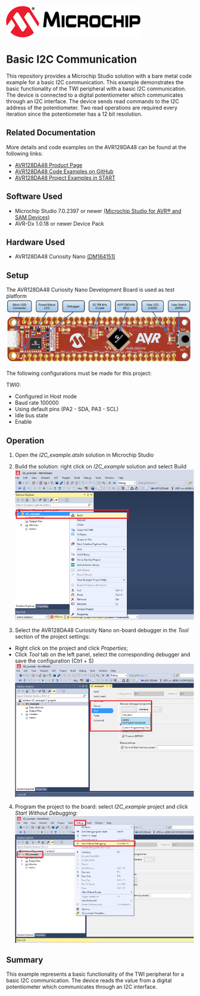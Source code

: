 [![MCHP](images/microchip.png)](https://www.microchip.com)

# Basic I2C Communication

This repository provides a Microchip Studio solution with a bare metal code example for a basic I2C communication.
This example demonstrates the basic functionality of the TWI peripheral with a basic I2C communication.
The device is connected to a digital potentiometer which communicates through an I2C interface. The device sends read commands to the I2C address of the potentiometer. Two read operations are required every iteration since the potentiometer has a 12 bit resolution.

## Related Documentation
More details and code examples on the AVR128DA48 can be found at the following links:
- [AVR128DA48 Product Page](https://www.microchip.com/wwwproducts/en/AVR128DA28)
- [AVR128DA48 Code Examples on GitHub](https://github.com/microchip-pic-avr-examples?q=avr128da48)
- [AVR128DA48 Project Examples in START](https://start.atmel.com/#examples/AVR128DA48CuriosityNano)

## Software Used
- Microchip Studio 7.0.2397 or newer [(Microchip Studio for AVR® and SAM Devices)](https://www.microchip.com/en-us/development-tools-tools-and-software/microchip-studio-for-avr-and-sam-devices)
- AVR-Dx 1.0.18 or newer Device Pack

## Hardware Used
- AVR128DA48 Curiosity Nano [(DM164151)](https://www.microchip.com/Developmenttools/ProductDetails/DM164151)

## Setup
The AVR128DA48 Curiosity Nano Development Board is used as test platform
<br><img src="images/AVR128DA48_CNANO_instructions.PNG" width="500">

The following configurations must be made for this project:

TWI0:
  - Configured in Host mode
  - Baud rate 100000
  - Using default pins (PA2 - SDA, PA3 - SCL)
  - Idle bus state
  - Enable

## Operation

1. Open the *I2C_example.atsln* solution in Microchip Studio

2. Build the solution: right click on *I2C_example* solution and select Build
<br><img src="images/AVR-DA_I2C_build.png" width="500">

3. Select the AVR128DA48 Curiosity Nano on-board debugger in the *Tool* section of the project settings:
- Right click on the project and click *Properties*;
- Click *Tool* tab on the left panel, select the corresponding debugger and save the configuration (Ctrl + S)
<br><img src="images/AVR-DA_I2C_tool_settings.png" width="500">


4. Program the project to the board: select *I2C_example* project and click *Start Without Debugging*:
<br><img src="images/AVR-DA_I2C_program.png" width="500">


## Summary

This example represents a basic functionality of the TWI peripheral for a basic I2C communication.
The device reads the value from a digital potentiometer which communicates through an I2C interface.
